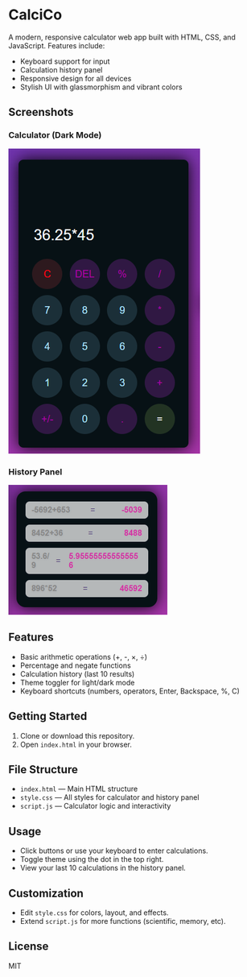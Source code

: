 # CalciCo

A modern, responsive calculator web app built with HTML, CSS, and JavaScript. Features include:
- Keyboard support for input
- Calculation history panel
- Responsive design for all devices
- Stylish UI with glassmorphism and vibrant colors

## Screenshots

### Calculator (Dark Mode)
![Calculator Dark Mode](screenshot.png)

### History Panel
![History Panel](screenshot-history.png)

## Features
- Basic arithmetic operations (+, -, ×, ÷)
- Percentage and negate functions
- Calculation history (last 10 results)
- Theme toggler for light/dark mode
- Keyboard shortcuts (numbers, operators, Enter, Backspace, %, C)

## Getting Started
1. Clone or download this repository.
2. Open `index.html` in your browser.

## File Structure
- `index.html` — Main HTML structure
- `style.css` — All styles for calculator and history panel
- `script.js` — Calculator logic and interactivity

## Usage
- Click buttons or use your keyboard to enter calculations.
- Toggle theme using the dot in the top right.
- View your last 10 calculations in the history panel.

## Customization
- Edit `style.css` for colors, layout, and effects.
- Extend `script.js` for more functions (scientific, memory, etc).

## License
MIT
